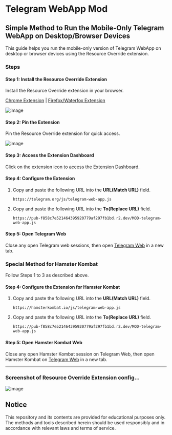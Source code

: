 # Telegram WebApp Mod

## Simple Method to Run the Mobile-Only Telegram WebApp on Desktop/Browser Devices

This guide helps you run the mobile-only version of Telegram WebApp on desktop or browser devices using the Resource Override extension.

### Steps

#### Step 1: Install the Resource Override Extension
Install the Resource Override extension in your browser.

[Chrome Extension](https://chromewebstore.google.com/detail/resource-override/pkoacgokdfckfpndoffpifphamojphii) | [Firefox/Waterfox Extension](https://addons.mozilla.org/en-US/firefox/addon/resourceoverride/)

![image](https://github.com/yesbhautik/telegram-webapp-mod/assets/63995315/a85c7257-2484-4e4b-8279-4fe11624dfea)

#### Step 2: Pin the Extension
Pin the Resource Override extension for quick access.

![image](https://github.com/yesbhautik/telegram-webapp-mod/assets/63995315/1486ede2-fa88-4426-9d17-3e346a1c36fc)

#### Step 3: Access the Extension Dashboard
Click on the extension icon to access the Extension Dashboard.

#### Step 4: Configure the Extension
1. Copy and paste the following URL into the **URL(Match URL)** field.
   
    ```url
    https://telegram.org/js/telegram-web-app.js
    ```
3. Copy and paste the following URL into the **To(Replace URL)** field.
   
    ```url
    https://pub-f858c7e521464395920779af297fb1bd.r2.dev/MOD-telegram-web-app.js
    ```

#### Step 5: Open Telegram Web
Close any open Telegram web sessions, then open [Telegram Web](https://web.telegram.org/) in a new tab.

### Special Method for Hamster Kombat

Follow Steps 1 to 3 as described above.

#### Step 4: Configure the Extension for Hamster Kombat
1. Copy and paste the following URL into the **URL(Match URL)** field.
   
    ```url
    https://hamsterkombat.io/js/telegram-web-app.js
    ```
3. Copy and paste the following URL into the **To(Replace URL)** field.
   
    ```url
    https://pub-f858c7e521464395920779af297fb1bd.r2.dev/MOD-telegram-web-app.js
    ```

#### Step 5: Open Hamster Kombat Web
Close any open Hamster Kombat session on Telegram Web, then open Hamster Kombat on [Telegram Web](https://web.telegram.org/) in a new tab.

---

### Screenshot of **Resource Override Extension** config...

![image](https://github.com/yesbhautik/telegram-webapp-mod/assets/63995315/59a7fae1-6f6c-4d37-915f-f50c590d6295)


## Notice
This repository and its contents are provided for educational purposes only. The methods and tools described herein should be used responsibly and in accordance with relevant laws and terms of service.


